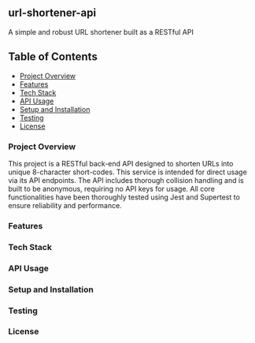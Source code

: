 ## url-shortener-api

A simple and robust URL shortener built as a RESTful API

## Table of Contents
* [Project Overview](#project-overview)
* [Features](#features)
* [Tech Stack](#tech-stack)
* [API Usage](#api-usage)
* [Setup and Installation](#setup-and-installation)
* [Testing](#testing)
* [License](#license)

### Project Overview
This project is a RESTful back-end API designed to shorten URLs into unique 8-character short-codes. This service is intended for direct usage via its API endpoints. The API includes thorough collision handling and is built to be anonymous, requiring no API keys for usage. All core functionalities have been thoroughly tested using Jest and Supertest to ensure reliability and performance.

### Features
### Tech Stack
### API Usage
### Setup and Installation
### Testing
### License
